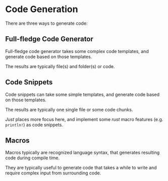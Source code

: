 # Code Generation

There are three ways to generate code:

## Full-fledge Code Generator

Full-fledge code generator takes some complex code templates,
and generate code based on those templates.

The results are typically file(s) and folder(s) or code.

## Code Snippets

Code snippets can take some simple templates,
and generate code based on those templates.

The results are typically one single file or some code chunks.

*Just* places more focus here,
and implement some *rust* macro features (e.g. `println!`) as code snippets.

## Macros

Macros typically are recognized language syntax,
that generates resulting code during compile time.

They are typically useful to generate code that takes a while to write and require complex input from surrounding code.
